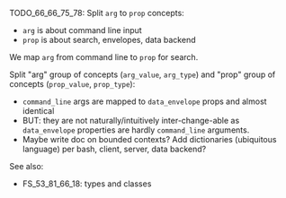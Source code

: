 
TODO_66_66_75_78: Split `arg` to `prop` concepts:
*   `arg` is about command line input
*   `prop` is about search, envelopes, data backend

We map `arg` from command line to `prop` for search.

Split "arg" group of concepts (`arg_value`, `arg_type`) and "prop" group of concepts (`prop_value`, `prop_type`):
*   `command_line` args are mapped to `data_envelope` props and almost identical
*   BUT: they are not naturally/intuitively inter-change-able as `data_envelope` properties are hardly `command_line` arguments.
*   Maybe write doc on bounded contexts? Add dictionaries (ubiquitous language) per bash, client, server, data backend?

See also:
*   FS_53_81_66_18: types and classes
